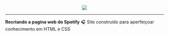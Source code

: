 <div  align= "center">
<img src="site-clone-spotify.gif">
</div>

***
**Recriando a pagina web do Spotify** :headphones: 
Site construído para aperfeiçoar conhecimento em HTML e CSS
